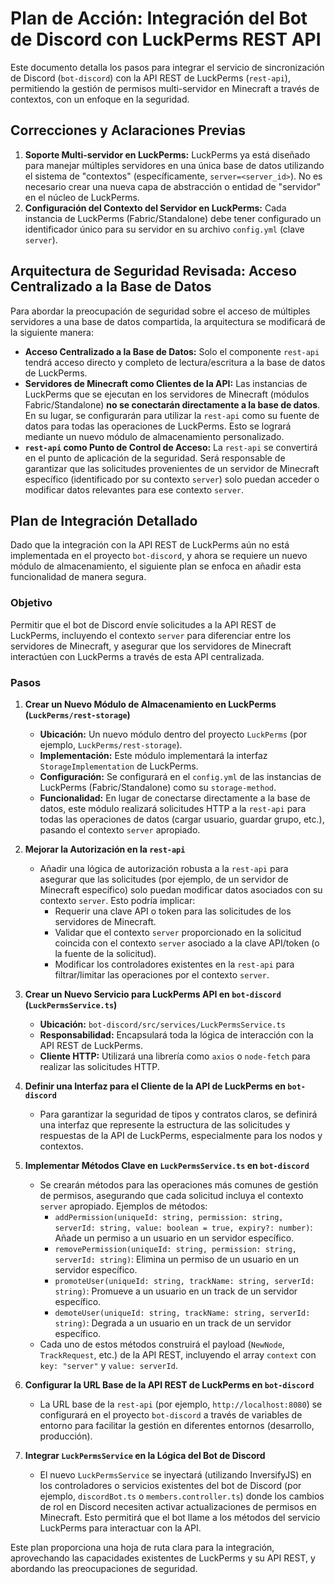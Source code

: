 # Plan de Acción: Integración del Bot de Discord con LuckPerms REST API

Este documento detalla los pasos para integrar el servicio de sincronización de Discord (`bot-discord`) con la API REST de LuckPerms (`rest-api`), permitiendo la gestión de permisos multi-servidor en Minecraft a través de contextos, con un enfoque en la seguridad.

## Correcciones y Aclaraciones Previas

1.  **Soporte Multi-servidor en LuckPerms:** LuckPerms ya está diseñado para manejar múltiples servidores en una única base de datos utilizando el sistema de "contextos" (específicamente, `server=<server_id>`). No es necesario crear una nueva capa de abstracción o entidad de "servidor" en el núcleo de LuckPerms.
2.  **Configuración del Contexto del Servidor en LuckPerms:** Cada instancia de LuckPerms (Fabric/Standalone) debe tener configurado un identificador único para su servidor en su archivo `config.yml` (clave `server`).

## Arquitectura de Seguridad Revisada: Acceso Centralizado a la Base de Datos

Para abordar la preocupación de seguridad sobre el acceso de múltiples servidores a una base de datos compartida, la arquitectura se modificará de la siguiente manera:

*   **Acceso Centralizado a la Base de Datos:** Solo el componente `rest-api` tendrá acceso directo y completo de lectura/escritura a la base de datos de LuckPerms.
*   **Servidores de Minecraft como Clientes de la API:** Las instancias de LuckPerms que se ejecutan en los servidores de Minecraft (módulos Fabric/Standalone) **no se conectarán directamente a la base de datos**. En su lugar, se configurarán para utilizar la `rest-api` como su fuente de datos para todas las operaciones de LuckPerms. Esto se logrará mediante un nuevo módulo de almacenamiento personalizado.
*   **`rest-api` como Punto de Control de Acceso:** La `rest-api` se convertirá en el punto de aplicación de la seguridad. Será responsable de garantizar que las solicitudes provenientes de un servidor de Minecraft específico (identificado por su contexto `server`) solo puedan acceder o modificar datos relevantes para ese contexto `server`.

## Plan de Integración Detallado

Dado que la integración con la API REST de LuckPerms aún no está implementada en el proyecto `bot-discord`, y ahora se requiere un nuevo módulo de almacenamiento, el siguiente plan se enfoca en añadir esta funcionalidad de manera segura.

### Objetivo

Permitir que el bot de Discord envíe solicitudes a la API REST de LuckPerms, incluyendo el contexto `server` para diferenciar entre los servidores de Minecraft, y asegurar que los servidores de Minecraft interactúen con LuckPerms a través de esta API centralizada.

### Pasos

1.  **Crear un Nuevo Módulo de Almacenamiento en LuckPerms (`LuckPerms/rest-storage`)**
    *   **Ubicación:** Un nuevo módulo dentro del proyecto `LuckPerms` (por ejemplo, `LuckPerms/rest-storage`).
    *   **Implementación:** Este módulo implementará la interfaz `StorageImplementation` de LuckPerms.
    *   **Configuración:** Se configurará en el `config.yml` de las instancias de LuckPerms (Fabric/Standalone) como su `storage-method`.
    *   **Funcionalidad:** En lugar de conectarse directamente a la base de datos, este módulo realizará solicitudes HTTP a la `rest-api` para todas las operaciones de datos (cargar usuario, guardar grupo, etc.), pasando el contexto `server` apropiado.

2.  **Mejorar la Autorización en la `rest-api`**
    *   Añadir una lógica de autorización robusta a la `rest-api` para asegurar que las solicitudes (por ejemplo, de un servidor de Minecraft específico) solo puedan modificar datos asociados con su contexto `server`. Esto podría implicar:
        *   Requerir una clave API o token para las solicitudes de los servidores de Minecraft.
        *   Validar que el contexto `server` proporcionado en la solicitud coincida con el contexto `server` asociado a la clave API/token (o la fuente de la solicitud).
        *   Modificar los controladores existentes en la `rest-api` para filtrar/limitar las operaciones por el contexto `server`.

3.  **Crear un Nuevo Servicio para LuckPerms API en `bot-discord` (`LuckPermsService.ts`)**
    *   **Ubicación:** `bot-discord/src/services/LuckPermsService.ts`
    *   **Responsabilidad:** Encapsulará toda la lógica de interacción con la API REST de LuckPerms.
    *   **Cliente HTTP:** Utilizará una librería como `axios` o `node-fetch` para realizar las solicitudes HTTP.

4.  **Definir una Interfaz para el Cliente de la API de LuckPerms en `bot-discord`**
    *   Para garantizar la seguridad de tipos y contratos claros, se definirá una interfaz que represente la estructura de las solicitudes y respuestas de la API de LuckPerms, especialmente para los nodos y contextos.

5.  **Implementar Métodos Clave en `LuckPermsService.ts` en `bot-discord`**
    *   Se crearán métodos para las operaciones más comunes de gestión de permisos, asegurando que cada solicitud incluya el contexto `server` apropiado. Ejemplos de métodos:
        *   `addPermission(uniqueId: string, permission: string, serverId: string, value: boolean = true, expiry?: number)`: Añade un permiso a un usuario en un servidor específico.
        *   `removePermission(uniqueId: string, permission: string, serverId: string)`: Elimina un permiso de un usuario en un servidor específico.
        *   `promoteUser(uniqueId: string, trackName: string, serverId: string)`: Promueve a un usuario en un track de un servidor específico.
        *   `demoteUser(uniqueId: string, trackName: string, serverId: string)`: Degrada a un usuario en un track de un servidor específico.
    *   Cada uno de estos métodos construirá el payload (`NewNode`, `TrackRequest`, etc.) de la API REST, incluyendo el array `context` con `key: "server"` y `value: serverId`.

6.  **Configurar la URL Base de la API REST de LuckPerms en `bot-discord`**
    *   La URL base de la `rest-api` (por ejemplo, `http://localhost:8080`) se configurará en el proyecto `bot-discord` a través de variables de entorno para facilitar la gestión en diferentes entornos (desarrollo, producción).

7.  **Integrar `LuckPermsService` en la Lógica del Bot de Discord**
    *   El nuevo `LuckPermsService` se inyectará (utilizando InversifyJS) en los controladores o servicios existentes del bot de Discord (por ejemplo, `discordBot.ts` o `members.controller.ts`) donde los cambios de rol en Discord necesiten activar actualizaciones de permisos en Minecraft. Esto permitirá que el bot llame a los métodos del servicio LuckPerms para interactuar con la API.

Este plan proporciona una hoja de ruta clara para la integración, aprovechando las capacidades existentes de LuckPerms y su API REST, y abordando las preocupaciones de seguridad.